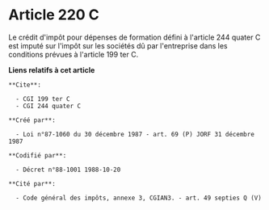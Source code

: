 # Article 220 C

Le crédit d'impôt pour dépenses de formation défini à l'article  244 quater C est imputé sur l'impôt sur les sociétés dû par
l'entreprise dans les conditions prévues à l'article 199 ter C.

**Liens relatifs à cet article**

	**Cite**:

	  - CGI 199 ter C
	  - CGI 244 quater C

	**Créé par**:

	  - Loi n°87-1060 du 30 décembre 1987 - art. 69 (P) JORF 31 décembre 1987

	**Codifié par**:

	  - Décret n°88-1001 1988-10-20

	**Cité par**:

	  - Code général des impôts, annexe 3, CGIAN3. - art. 49 septies Q (V)
